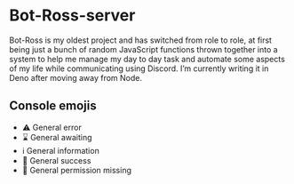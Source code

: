 # Bot-Ross-server
Bot-Ross is my oldest project and has switched from role to role, at first being just a bunch of random JavaScript functions thrown together into a system to help me manage my day to day task and automate some aspects of my life while communicating using Discord. I’m currently writing it in Deno after moving away from Node.

## Console emojis
- ⚠️ General error
- ⌛ General awaiting
- ℹ️ General information
- 🙌 General success
- 🔐 General permission missing
